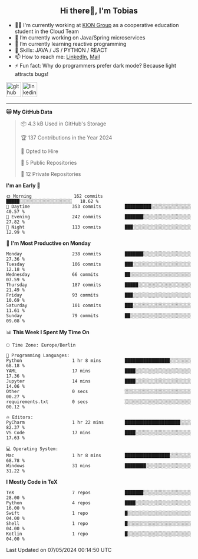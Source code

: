 <h2 align="center">Hi there👋, I'm Tobias</h2>

- 🧑‍💼 I'm currently working at [KION Group](https://www.kiongroup.com/) as a cooperative education student in the Cloud Team
- 🔭 I’m currently working on Java/Spring microservices 
- 🌱 I’m currently learning reactive programming 
- 💪 Skills: JAVA / JS / PYTHON / REACT
- 📫 How to reach me: [LinkedIn](https://www.linkedin.com/in/tgoetz), [Mail](mailto:mail@tobiasgoetz.com) 
- ⚡ Fun fact: Why do programmers prefer dark mode? Because light attracts bugs!

[<img src='https://cdn.jsdelivr.net/npm/simple-icons@3.0.1/icons/github.svg' alt='github' height='40'>](https://github.com/TobiasGoetz)  [<img src='https://cdn.jsdelivr.net/npm/simple-icons@3.0.1/icons/linkedin.svg' alt='linkedin' height='40'>](https://www.linkedin.com/in/tgoetz/)  

---

<!--START_SECTION:waka-->
**🐱 My GitHub Data** 

> 📦 4.3 kB Used in GitHub's Storage 
 > 
> 🏆 137 Contributions in the Year 2024
 > 
> 💼 Opted to Hire
 > 
> 📜 5 Public Repositories 
 > 
> 🔑 12 Private Repositories 
 > 
**I'm an Early 🐤** 

```text
🌞 Morning                162 commits         █████░░░░░░░░░░░░░░░░░░░░   18.62 % 
🌆 Daytime                353 commits         ██████████░░░░░░░░░░░░░░░   40.57 % 
🌃 Evening                242 commits         ███████░░░░░░░░░░░░░░░░░░   27.82 % 
🌙 Night                  113 commits         ███░░░░░░░░░░░░░░░░░░░░░░   12.99 % 
```
📅 **I'm Most Productive on Monday** 

```text
Monday                   238 commits         ███████░░░░░░░░░░░░░░░░░░   27.36 % 
Tuesday                  106 commits         ███░░░░░░░░░░░░░░░░░░░░░░   12.18 % 
Wednesday                66 commits          ██░░░░░░░░░░░░░░░░░░░░░░░   07.59 % 
Thursday                 187 commits         █████░░░░░░░░░░░░░░░░░░░░   21.49 % 
Friday                   93 commits          ███░░░░░░░░░░░░░░░░░░░░░░   10.69 % 
Saturday                 101 commits         ███░░░░░░░░░░░░░░░░░░░░░░   11.61 % 
Sunday                   79 commits          ██░░░░░░░░░░░░░░░░░░░░░░░   09.08 % 
```


📊 **This Week I Spent My Time On** 

```text
🕑︎ Time Zone: Europe/Berlin

💬 Programming Languages: 
Python                   1 hr 8 mins         █████████████████░░░░░░░░   68.18 % 
YAML                     17 mins             ████░░░░░░░░░░░░░░░░░░░░░   17.36 % 
Jupyter                  14 mins             ████░░░░░░░░░░░░░░░░░░░░░   14.06 % 
Other                    0 secs              ░░░░░░░░░░░░░░░░░░░░░░░░░   00.27 % 
requirements.txt         0 secs              ░░░░░░░░░░░░░░░░░░░░░░░░░   00.12 % 

🔥 Editors: 
PyCharm                  1 hr 22 mins        █████████████████████░░░░   82.37 % 
VS Code                  17 mins             ████░░░░░░░░░░░░░░░░░░░░░   17.63 % 

💻 Operating System: 
Mac                      1 hr 8 mins         █████████████████░░░░░░░░   68.78 % 
Windows                  31 mins             ████████░░░░░░░░░░░░░░░░░   31.22 % 
```

**I Mostly Code in TeX** 

```text
TeX                      7 repos             ███████░░░░░░░░░░░░░░░░░░   28.00 % 
Python                   4 repos             ████░░░░░░░░░░░░░░░░░░░░░   16.00 % 
Swift                    1 repo              █░░░░░░░░░░░░░░░░░░░░░░░░   04.00 % 
Shell                    1 repo              █░░░░░░░░░░░░░░░░░░░░░░░░   04.00 % 
Kotlin                   1 repo              █░░░░░░░░░░░░░░░░░░░░░░░░   04.00 % 
```




 Last Updated on 07/05/2024 00:14:50 UTC
<!--END_SECTION:waka-->
